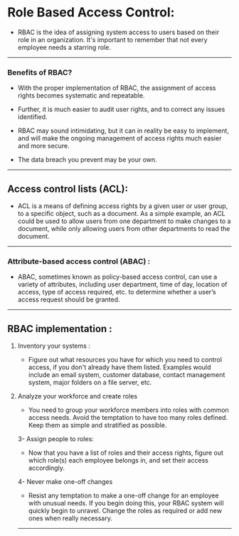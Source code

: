 # Role Based Access Control: 

- RBAC is the idea of assigning system access to users based on their role in an organization. It's important to remember that not every employee needs a starring role.
___
### Benefits of RBAC?
- With the proper implementation of RBAC, the assignment of access rights becomes systematic and repeatable. 
- Further, it is much easier to audit user rights, and to correct any issues identified.

- RBAC may sound intimidating, but it can in reality be easy to implement, and will make the ongoing management of access rights much easier and more secure.

- The data breach you prevent may be your own.
___
## Access control lists (ACL):
  - ACL is a means of defining access rights by a given user or user group, to a specific object, such as a document.  As a simple example, an ACL could be used to allow users from one department to make changes to a document, while only allowing users from other departments to read the document.
___
  ### Attribute-based access control (ABAC) :
- ABAC, sometimes known as policy-based access control, can use a variety of attributes, including user department, time of day, location of access, type of access required, etc. to determine whether a user’s access request should be granted.
___
## RBAC implementation :

1. Inventory your systems :

   - Figure out what resources you have for which you need to control access, if you don't already have them listed. Examples would include an email system, customer database, contact management system, major folders on a file server, etc.

2. Analyze your workforce and create roles

   - You need to group your workforce members into roles with common access needs.  Avoid the temptation to have too many roles defined. Keep them as simple and stratified as possible. 

   3- Assign people to roles:

    - Now that you have a list of roles and their access rights, figure out which role(s) each employee belongs in, and set their access accordingly. 

    4- Never make one-off changes

     - Resist any temptation to make a one-off change for an employee with unusual needs. If you begin doing this, your RBAC system will quickly begin to unravel. Change the roles as required or add new ones when really necessary. 
     ____
     